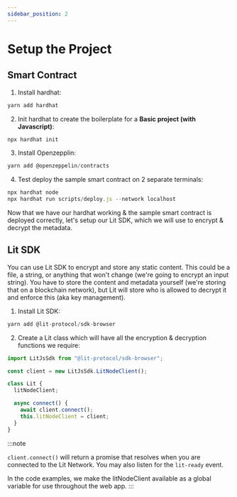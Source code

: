 ```yaml
---
sidebar_position: 2
---
```


# Setup the Project

## Smart Contract

1. Install hardhat:
```js
yarn add hardhat
```
2. Init hardhat to create the boilerplate for a **Basic project (with Javascript)**:
```js
npx hardhat init
```
3. Install Openzepplin:
```js
yarn add @openzeppelin/contracts
```
4. Test deploy the sample smart contract on 2 separate terminals:
```js
npx hardhat node
npx hardhat run scripts/deploy.js --network localhost
```

Now that we have our hardhat working & the sample smart contract is deployed correctly, let's setup our Lit SDK, which we will use to encrypt & decrypt the metadata.

## Lit SDK

You can use Lit SDK to encrypt and store any static content. This could be a file, a string, or anything that won't change (we're going to encrypt an input string). You have to store the content and metadata yourself (we're storing that on a blockchain network), but Lit will store who is allowed to decrypt it and enforce this (aka key management).


1. Install Lit SDK:
```js
yarn add @lit-protocol/sdk-browser
```
2. Create a Lit class which will have all the encryption & decryption functions we require:
```js
import LitJsSdk from "@lit-protocol/sdk-browser";

const client = new LitJsSdk.LitNodeClient();

class Lit {
  litNodeClient;

  async connect() {
    await client.connect();
    this.litNodeClient = client;
  }
}
```

:::note

`client.connect()` will return a promise that resolves when you are connected to the Lit Network. You may also listen for the `lit-ready` event.

In the code examples, we make the litNodeClient available as a global variable for use throughout the web app.
:::